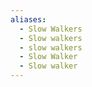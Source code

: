 ```yaml
---
aliases:
  - Slow Walkers
  - Slow walkers
  - slow walkers
  - Slow Walker
  - Slow walker
---
```

